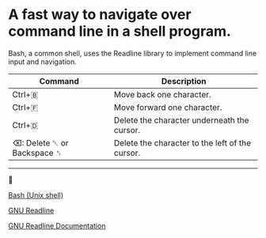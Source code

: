 # A fast way to navigate over command line in a shell program.

Bash, a common shell, uses the Readline library to implement command line input and navigation.


| Command | Description |
--- | --- |
|Ctrl+🇧|Move back one character.|
|Ctrl+🇫|Move forward one character.|
|Ctrl+🇩|Delete the character underneath the cursor.|
|⌫: Delete ␡ or Backspace ␈|Delete the character to the left of the cursor.|





----
🔗

[Bash (Unix shell)](https://en.wikipedia.org/wiki/Bash_%28Unix_shell%29)

[GNU Readline](https://en.wikipedia.org/wiki/GNU_Readline)

[GNU Readline Documentation](https://www.gnu.org/software/bash/manual/bash.html#Readline-Interaction)

